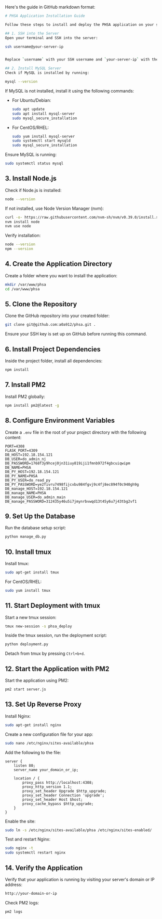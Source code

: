 Here's the guide in GitHub markdown format:

```bash
# PHSA Application Installation Guide

Follow these steps to install and deploy the PHSA application on your server.

## 1. SSH into the Server
Open your terminal and SSH into the server:

ssh username@your-server-ip


Replace `username` with your SSH username and `your-server-ip` with the actual IP address of your server.

## 2. Install MySQL Server
Check if MySQL is installed by running:

mysql --version
```
If MySQL is not installed, install it using the following commands:

- For Ubuntu/Debian:
  ```bash
  sudo apt update
  sudo apt install mysql-server
  sudo mysql_secure_installation
  ```
- For CentOS/RHEL:
  ```bash
  sudo yum install mysql-server
  sudo systemctl start mysqld
  sudo mysql_secure_installation
  ```

Ensure MySQL is running:
```bash
sudo systemctl status mysql
```

## 3. Install Node.js
Check if Node.js is installed:
```bash
node --version
```
If not installed, use Node Version Manager (nvm):
```bash
curl -o- https://raw.githubusercontent.com/nvm-sh/nvm/v0.39.0/install.sh | bash
nvm install node
nvm use node
```

Verify installation:
```bash
node --version
npm --version
```

## 4. Create the Application Directory
Create a folder where you want to install the application:
```bash
mkdir /var/www/phsa
cd /var/www/phsa
```

## 5. Clone the Repository
Clone the GitHub repository into your created folder:
```bash
git clone git@github.com:a0a912/phsa.git .
```
Ensure your SSH key is set up on GitHub before running this command.

## 6. Install Project Dependencies
Inside the project folder, install all dependencies:
```bash
npm install
```

## 7. Install PM2
Install PM2 globally:
```bash
npm install pm2@latest -g
```

## 8. Configure Environment Variables
Create a `.env` file in the root of your project directory with the following content:
```env
PORT=4308
FLASK_PORT=4309
DB_HOST=192.18.154.121
DB_USER=do_admin_nj
DB_PASSWORD=1768f3y9hcej0jn31iuy819iji1fmnb972f4gbcuiqwipm
DB_NAME=PHSA
DB_PY_HOST=192.18.154.121
DB_PY_NAME=PHSA
DB_PY_USER=do_read_py
DB_PY_PASSWORD=ye2fivru7498fijcvbu984fgvj9c4fj8ec894f0c940gh9g
DB_manage_HOST=192.18.154.121
DB_manage_NAME=PHSA
DB_manage_USER=do_admin_main
DB_manage_PASSWORD=312435y46u5i7jmynrbvwqd13t45y6u7j43tbg2vf1
```

## 9. Set Up the Database
Run the database setup script:
```bash
python manage_db.py
```

## 10. Install tmux
Install tmux:
```bash
sudo apt-get install tmux
```
For CentOS/RHEL:
```bash
sudo yum install tmux
```

## 11. Start Deployment with tmux
Start a new tmux session:
```bash
tmux new-session -s phsa_deploy
```
Inside the tmux session, run the deployment script:
```bash
python deployment.py
```
Detach from tmux by pressing `Ctrl+b+d`.

## 12. Start the Application with PM2
Start the application using PM2:
```bash
pm2 start server.js
```

## 13. Set Up Reverse Proxy
Install Nginx:
```bash
sudo apt-get install nginx
```
Create a new configuration file for your app:
```bash
sudo nano /etc/nginx/sites-available/phsa
```
Add the following to the file:
```nginx
server {
    listen 80;
    server_name your_domain_or_ip;

    location / {
        proxy_pass http://localhost:4308;
        proxy_http_version 1.1;
        proxy_set_header Upgrade $http_upgrade;
        proxy_set_header Connection 'upgrade';
        proxy_set_header Host $host;
        proxy_cache_bypass $http_upgrade;
    }
}
```
Enable the site:
```bash
sudo ln -s /etc/nginx/sites-available/phsa /etc/nginx/sites-enabled/
```
Test and restart Nginx:
```bash
sudo nginx -t
sudo systemctl restart nginx
```

## 14. Verify the Application
Verify that your application is running by visiting your server's domain or IP address:
```bash
http://your-domain-or-ip
```
Check PM2 logs:
```bash
pm2 logs
```
```

